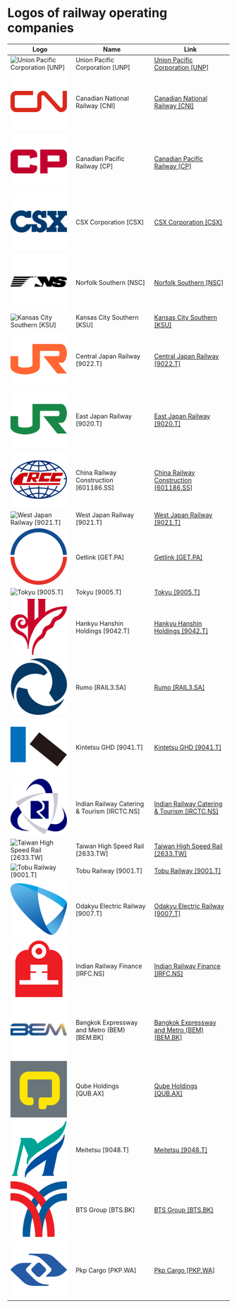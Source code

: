 # Logos of railway operating companies

| Logo | Name  | Link |
| ---- | ----  | ---- |
| ![Union Pacific Corporation [UNP]](/img/128/UNP-4568a9dd.png) | Union Pacific Corporation [UNP] | [Union Pacific Corporation [UNP]](../../page/union-pacific-corporation/logo/ ) |
| ![Canadian National Railway [CNI]](/img/128/CNI-d75393d9.png) | Canadian National Railway [CNI] | [Canadian National Railway [CNI]](../../page/canadian-national-railway/logo/ ) |
| ![Canadian Pacific Railway [CP]](/img/128/CP-6a16e374.png) | Canadian Pacific Railway [CP] | [Canadian Pacific Railway [CP]](../../page/canadian-pacific-railway/logo/ ) |
| ![CSX Corporation [CSX]](/img/128/CSX-1455ae6b.png) | CSX Corporation [CSX] | [CSX Corporation [CSX]](../../page/csx-corporation/logo/ ) |
| ![Norfolk Southern [NSC]](/img/128/NSC-8b169a5a.png) | Norfolk Southern [NSC] | [Norfolk Southern [NSC]](../../page/norfolk-southern/logo/ ) |
| ![Kansas City Southern [KSU]](/img/128/KSU-0f1a3827.png) | Kansas City Southern [KSU] | [Kansas City Southern [KSU]](../../page/kansas-city-southern/logo/ ) |
| ![Central Japan Railway [9022.T]](/img/128/9022.T-1f873827.png) | Central Japan Railway [9022.T] | [Central Japan Railway [9022.T]](../../page/central-japan-railway/logo/ ) |
| ![East Japan Railway [9020.T]](/img/128/9020.T-8d12224c.png) | East Japan Railway [9020.T] | [East Japan Railway [9020.T]](../../page/east-japan-railway/logo/ ) |
| ![China Railway Construction [601186.SS]](/img/128/601186.SS-bf4aa1a9.png) | China Railway Construction [601186.SS] | [China Railway Construction [601186.SS]](../../page/crcc/logo/ ) |
| ![West Japan Railway [9021.T]](/img/128/9021.T-3a943e68.png) | West Japan Railway [9021.T] | [West Japan Railway [9021.T]](../../page/west-japan-railway/logo/ ) |
| ![Getlink [GET.PA]](/img/128/GET.PA-c520d26f.png) | Getlink [GET.PA] | [Getlink [GET.PA]](../../page/getlink/logo/ ) |
| ![Tokyu [9005.T]](/img/128/9005.T-45309b36.png) | Tokyu [9005.T] | [Tokyu [9005.T]](../../page/tokyu/logo/ ) |
| ![Hankyu Hanshin Holdings [9042.T]](/img/128/9042.T-154ccba8.png) | Hankyu Hanshin Holdings [9042.T] | [Hankyu Hanshin Holdings [9042.T]](../../page/hankyu-hanshin-holdings/logo/ ) |
| ![Rumo [RAIL3.SA]](/img/128/RAIL3.SA-1cbe0f41.png) | Rumo [RAIL3.SA] | [Rumo [RAIL3.SA]](../../page/rumo/logo/ ) |
| ![Kintetsu GHD [9041.T]](/img/128/9041.T-76907d4d.png) | Kintetsu GHD [9041.T] | [Kintetsu GHD [9041.T]](../../page/kintetsu-ghd/logo/ ) |
| ![Indian Railway Catering & Tourism [IRCTC.NS]](/img/128/IRCTC.NS-7403ece9.png) | Indian Railway Catering & Tourism [IRCTC.NS] | [Indian Railway Catering & Tourism [IRCTC.NS]](../../page/indian-railway-catering-and-tourism/logo/ ) |
| ![Taiwan High Speed Rail [2633.TW]](/img/128/2633.TW-1e959eb6.png) | Taiwan High Speed Rail [2633.TW] | [Taiwan High Speed Rail [2633.TW]](../../page/taiwan-high-speed-rail/logo/ ) |
| ![Tobu Railway [9001.T]](/img/128/9001.T-bed56fb5.png) | Tobu Railway [9001.T] | [Tobu Railway [9001.T]](../../page/tobu-railway/logo/ ) |
| ![Odakyu Electric Railway [9007.T]](/img/128/9007.T-e02b013e.png) | Odakyu Electric Railway [9007.T] | [Odakyu Electric Railway [9007.T]](../../page/odakyu-electric-railway/logo/ ) |
| ![Indian Railway Finance [IRFC.NS]](/img/128/IRFC.NS-871e1ff0.png) | Indian Railway Finance [IRFC.NS] | [Indian Railway Finance [IRFC.NS]](../../page/indian-railway-finance/logo/ ) |
| ![Bangkok Expressway and Metro (BEM) [BEM.BK]](/img/128/BEM.BK-999df16e.png) | Bangkok Expressway and Metro (BEM) [BEM.BK] | [Bangkok Expressway and Metro (BEM) [BEM.BK]](../../page/bangkok-expressway-and-metro/logo/ ) |
| ![Qube Holdings [QUB.AX]](/img/128/QUB.AX-17de1cae.png) | Qube Holdings [QUB.AX] | [Qube Holdings [QUB.AX]](../../page/qube-holdings/logo/ ) |
| ![Meitetsu [9048.T]](/img/128/9048.T-4d0c3ecf.png) | Meitetsu [9048.T] | [Meitetsu [9048.T]](../../page/meitetsu/logo/ ) |
| ![BTS Group [BTS.BK]](/img/128/BTS.BK-4db065c2.png) | BTS Group [BTS.BK] | [BTS Group [BTS.BK]](../../page/bts-group/logo/ ) |
| ![Pkp Cargo [PKP.WA]](/img/128/PKP.WA-7bb8a543.png) | Pkp Cargo [PKP.WA] | [Pkp Cargo [PKP.WA]](../../page/pkp-cargo/logo/ ) |
